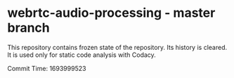 # webrtc-audio-processing - master branch

This repository contains frozen state of the repository.
Its history is cleared. It is used only for static code
analysis with Codacy.

Commit Time: 1693999523